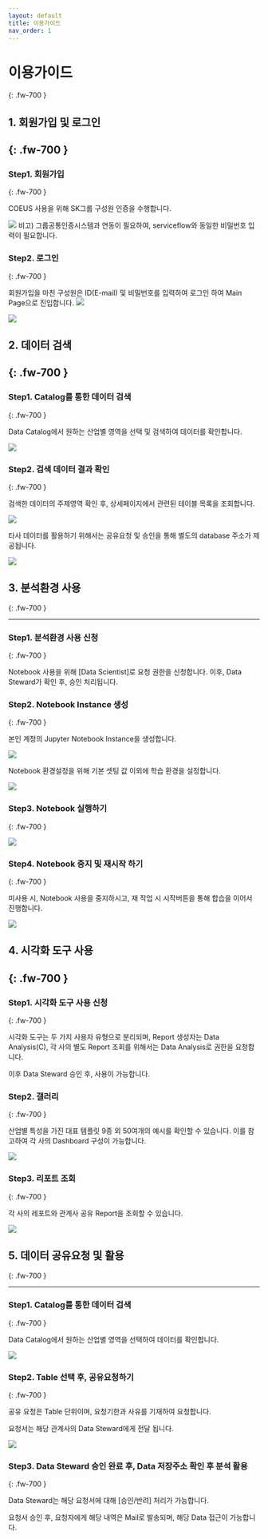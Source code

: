 ```yaml
---
layout: default
title: 이용가이드
nav_order: 1
---
```


# 이용가이드
{: .fw-700 }

## 1. 회원가입 및 로그인
{: .fw-700 }
---

### Step1. 회원가입
{: .fw-700 }

COEUS 사용을 위해 SK그룹 구성원 인증을 수행합니다.

![](/docs/images/Untitled-67716ce2-3072-46dd-a8fd-cfb1d5ac364d.png)
비고) 그룹공통인증시스템과 연동이 필요하여, serviceflow와 동일한 비밀번호 입력이 필요합니다. 

### Step2. 로그인
{: .fw-700 }

회원가입을 마친 구성원은 ID(E-mail) 및 비밀번호를 입력하여 로그인 하여 Main Page으로 진입합니다.
![](/docs/docs/images/Untitled-10dc9344-97da-43d0-9617-f4c930d144d3.png)

![](/docs/images/Untitled-454a3b1a-2985-48fa-bee5-c6a992296378.png)

## 2. 데이터 검색
{: .fw-700 }
---

### Step1. Catalog를 통한 데이터 검색
{: .fw-700 }

Data Catalog에서 원하는 산업별 영역을 선택 및 검색하여 데이터를 확인합니다.

![](/docs/images/Untitled-819f0c90-24a8-4fb1-8ec3-ee152b59840a.png)

### Step2. 검색 데이터 결과 확인
{: .fw-700 }

검색한 데이터의 주제영역 확인 후, 상세페이지에서 관련된 테이블 목록을 조회합니다.

![](/docs/images/Untitled-177fc700-b8fd-41a7-ba54-f3ae5357ef09.png)

타사 데이터를 활용하기 위해서는 공유요청 및 승인을 통해 별도의 database 주소가 제공됩니다.

![](/docs/images/Untitled-2c18e559-8252-4436-a99d-64d2af70d5ff.png)

## 3. 분석환경 사용
{: .fw-700 }

---

### Step1. 분석환경 사용 신청
{: .fw-700 }

Notebook 사용을 위해 [Data Scientist]로 요청 권한을 신청합니다. 이후, Data Steward가 확인 후, 승인 처리됩니다.

### Step2. Notebook Instance 생성
{: .fw-700 }

본인 계정의 Jupyter Notebook Instance을 생성합니다.

![](/docs/images/Untitled-e8551ced-e477-4ba4-9d11-08254e9812cb.png)

Notebook 환경설정을 위해 기본 셋팅 값 이외에 학습 환경을 설정합니다.

![](/docs/images/Untitled-99c2b7a7-69f9-45f6-b9b3-e936169a6218.png)

### Step3. Notebook 실행하기
{: .fw-700 }

![](/docs/images/Untitled-777db72c-8e0c-445a-9431-2af8ae0c3423.png)

### Step4. Notebook 중지 및 재시작 하기
{: .fw-700 }

미사용 시, Notebook 사용을 중지하시고, 재 작업 시 시작버튼을 통해 합습을 이어서 진행합니다.

![](/docs/images/Untitled-a75a78f9-2b2e-4815-bb7c-9cf1a50dbb58.png)

## 4. 시각화 도구 사용
{: .fw-700 }
---

### Step1. 시각화 도구 사용 신청
{: .fw-700 }

시각화 도구는 두 가지 사용자 유형으로 분리되며, Report 생성자는 Data Analysis(C), 각 사의 별도 Report 조회를 위해서는 Data Analysis로 권한을 요청합니다.

이후 Data Steward 승인 후, 사용이 가능합니다.

### Step2. 갤러리
{: .fw-700 }

산업별 특성을 가진 대표 템플릿 9종 외 50여개의 예시를 확인할 수 있습니다. 이를 참고하여 각 사의 Dashboard 구성이 가능합니다.

![](/docs/images/Untitled-e6fc8af9-8b38-4799-b74a-4197786af799.png)

### Step3. 리포트 조회
{: .fw-700 }

각 사의 레포트와 관계사 공유 Report을 조회할 수 있습니다.

![](/docs/images/Untitled-470e2536-487b-48d7-8183-53201df25143.png)

## 5. 데이터 공유요청 및 활용
{: .fw-700 }

---

### Step1. Catalog를 통한 데이터 검색
{: .fw-700 }

Data Catalog에서 원하는 산업별 영역을 선택하여 데이터를 확인합니다.

![](/docs/images/Untitled-1d823b21-c2d2-4477-8c11-96611555b953.png)

### Step2. Table 선택 후, 공유요청하기
{: .fw-700 }

공유 요청은 Table 단위이며, 요청기한과 사유를 기재하여 요청합니다.

요청서는 해당 관계사의 Data Steward에게 전달 됩니다.

![](/docs/images/Untitled-3473b155-2eec-45ec-9b85-bf0d22ca37e8.png)

### Step3. Data Steward 승인 완료 후, Data 저장주소 확인 후 분석 활용
{: .fw-700 }

Data Steward는 해당 요청서에 대해 [승인/반려] 처리가 가능합니다.

요청서 승인 후, 요청자에게 해당 내역은 Mail로 발송되며, 해당 Data 접근이 가능합니다.

